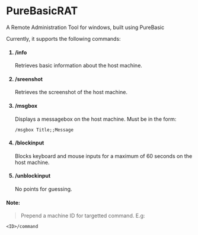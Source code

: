 # PureBasicRAT
A Remote Administration Tool for windows, built using PureBasic
<p>
Currently, it supports the following commands:
<ol>
<h4><li>/info</li></h4>
<p>
Retrieves basic information about the host machine.
</p>
<h4><li>/sreenshot</li></h4>
<p>
Retrieves the screenshot of the host machine.
</p>
<h4><li>/msgbox</li></h4>
<p>
Displays a messagebox on the host machine. Must be in the form:

```
/msgbox Title;;Message
```

</p>
<h4><li>/blockinput</li></h4>
<p>
Blocks keyboard and mouse inputs for a maximum of 60 seconds on the host machine.
</p>
</p>
<h4><li>/unblockinput</li></h4>
<p>
No points for guessing.
</p>
</ol>

<p>

<h4>Note:</h4>

>Prepend a machine ID for targetted command. E.g:

```
<ID>/command
```

</p>
